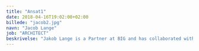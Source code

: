 ```yaml
---
title: "Ansat1"
date: 2018-04-16T19:02:00+02:00
billede: "jacob2.jpg"
navn: "Jacob Lange"
job: "ARCHITECT"
beskrivelse: "Jakob Lange is a Partner at BIG and has collaborated with Bjarke Ingels since 2003. As a Project Leader for several award-winning projects, Jakob has been instrumental to many of BIG’s largest commissions. "
---
```


